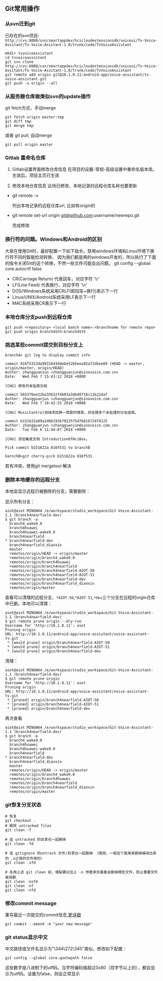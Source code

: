 ## Git常用操作

### 从svn迁到git

已存在的svn项目:
`http://cvs:8080/svn/smartappdev/hcicloudextensionsdk/voiceui/Tv-Voice-Assitant/Tv-Voice-Assitant-1.0/trunk/code/TvVoiceAssistant`

	mkdir tvvoiceassistant
	cd tvvoiceassistant
	git svn clone http://cvs:8080/svn/smartappdev/hcicloudextensionsdk/voiceui/Tv-Voice-Assitant/Tv-Voice-Assitant-1.0/trunk/code/TvVoiceAssistant
	git remote add origin git@10.1.0.11:android-app/voice-assistant/tv-voice-assistant.git
	git push -u origin --all
	
	
### 从服务器仓库做类似svn的update操作

git fetch方式，手动merge

    git fetch origin master:tmp
    git diff tmp 
    git merge tmp
    
或者 git pull, 自动merge

    git pull origin master
    
### Gitlab 重命名仓库

1. Gitlab设置界面修改仓库信息
 在项目的设置-常规-高级设置中重命名版本库。生效后，项目主页已生效
 
2. 修改本地仓库信息
 远场已修改，本地记录的远程仓库名称也要更新
 * git remote -v
 
    列出本地记录的远程仓库url, 比如有origin的
 * git remote set-url origin git@github.com:username/newrepo.git

    完成修改

### 换行符的问题。Windows和Android的区别

大家在使用Git时，最好配置一下如下指令，禁用windows环境和Linux环境下换行符不同的智能检测转换， 因为我们都是用的windows开发的，所以执行了下面的指令关闭Git的这个转换，不然一些文件可能会出问题。
git config --global core.autocrlf false

 * CR(Carriage Return) 代表回车，对应字符 '\r'
 * LF(Line Feed) 代表换行，对应字符 '\n'
 * DOS/Windows系统采用CRLF(即回车+换行)表示下一行
 * Linux/UNIX/Android系统采用LF表示下一行
 * MAC系统采用CR表示下一行

### 本地仓库分支push到远程仓库

    git push <repository> <local banch name>:<branchname for remote repo>
    git push origin branch4Sth:branch4Sth 
    
### 挑选某些commit提交到目标分支上

    branchA> git log to display commit info
    
    commit 816f5313da9931643ddebe52b5eea92af2dbee69 (HEAD -> master, origin/master, origin/HEAD)
    Author: zhangguanjun <zhangguanjun@sinovoice.com.cn>
    Date:   Wed Feb 7 15:43:12 2018 +0800
    
    [CHG] 修改开发指南文档
    
    commit 565376ee22be35632f4b03a3d6d0718c11b224af
    Author: zhangguanjun <zhangguanjun@sinovoice.com.cn>
    Date:   Wed Feb 7 10:42:25 2018 +0800
    
    [CHG] MusicControl领域添加换一首歌的情景，并处理多个未处理的分支结尾。
    
    commit b151622a89a1d66193b792257547b816724f4125
    Author: zhangguanjun <zhangguanjun@sinovoice.com.cn>
    Date:   Tue Feb 6 11:44:07 2018 +0800
    
    [CHG] 添加集成文档 IntroductionOfHciBox。
    
    Pick commit b151622a 816f531 to branchB
    
    barnchB>git cherry-pick b151622a 816f531
    
若有冲突，使用git mergetool 解决


### 删除本地缓存的远程分支

本地会显示远程已被删除的分支，需要删除：

显示所有分支：

<p>

    aiot@aiot MINGW64 /e/workspace/studio_workspace/Git-Voice-Assistant-1.1 (branch4nearfield-dev)
    $ git branch -a
      branch4_wake9.0
      branch4huawei
      branch4huawei-wake9.0
      branch4nearfield
    * branch4nearfield-dev
      branch4nearfield_dianxin
      master
      remotes/origin/HEAD -> origin/master
      remotes/origin/branch4_wake9.0
      remotes/origin/branch4huawei
      remotes/origin/branch4nearfield
      remotes/origin/branch4nearfield-AIOT-50
      remotes/origin/branch4nearfield-AIOT-51
      remotes/origin/branch4nearfield-dev
      remotes/origin/branch4nearfield_dianxin
      remotes/origin/master
  
查看可以清理的远程分支，`*AIOT-50`,`*AIOT-51`,`*dev`三个分支在远程的orgin仓库中已删，本地可以清理：

 <p>

    aiot@aiot MINGW64 /e/workspace/studio_workspace/Git-Voice-Assistant-1.1 (branch4nearfield-dev)
    $ git remote prune origin --dry-run
    Username for 'http://10.1.0.11': aiot
    Pruning origin
    URL: http://10.1.0.11/android-app/voice-assistant/voice-assistant-tv.git
     * [would prune] origin/branch4nearfield-AIOT-50
     * [would prune] origin/branch4nearfield-AIOT-51
     * [would prune] origin/branch4nearfield-dev
     
清理：

<p>

    aiot@aiot MINGW64 /e/workspace/studio_workspace/Git-Voice-Assistant-1.1 (branch4nearfield-dev)
    $ git remote prune origin
    Username for 'http://10.1.0.11': aiot
    Pruning origin
    URL: http://10.1.0.11/android-app/voice-assistant/voice-assistant-tv.git
     * [pruned] origin/branch4nearfield-AIOT-50
     * [pruned] origin/branch4nearfield-AIOT-51
     * [pruned] origin/branch4nearfield-dev
     

再次查看

<p>

    aiot@aiot MINGW64 /e/workspace/studio_workspace/Git-Voice-Assistant-1.1 (branch4nearfield-dev)
    $ git branch -a
      branch4_wake9.0
      branch4huawei
      branch4huawei-wake9.0
      branch4nearfield
    * branch4nearfield-dev
      branch4nearfield_dianxin
      master
      remotes/origin/HEAD -> origin/master
      remotes/origin/branch4_wake9.0
      remotes/origin/branch4huawei
      remotes/origin/branch4nearfield
      remotes/origin/branch4nearfield_dianxin
      remotes/origin/master
      
### git恢复分支状态

    # 恢复
    git checkout .
    # 删除 untracked files
    git clean -f
     
    # 连 untracked 的目录也一起删掉
    git clean -fd
     
    # 连 gitignore 的untrack 文件/目录也一起删掉 （慎用，一般这个是用来删掉编译出来的 .o之类的文件用的）
    git clean -xfd
     
    # 在用上述 git clean 前，墙裂建议加上 -n 参数来先看看会删掉哪些文件，防止重要文件被误删
    git clean -nxfd
    git clean -nf
    git clean -nfd
    
### 修改commit message

重写最近一次提交的commit信息,[更详细](https://stackoverflow.com/questions/179123/how-to-modify-existing-unpushed-commits)
    
    git commit --amend -m "your new message"

### git status显示中文

中文路径或文件名显示为"\344\272\345"类似，修改如下配置：

    git config --global core.quotepath false

这些数字是八进制下的utf码。当字符编码值超过0x80（双字节以上的），都会显示为utf码。设置为false，则会正常显示
